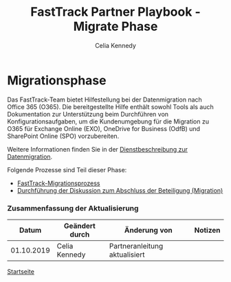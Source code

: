 ﻿---  
# required metadata  
title: FastTrack Partner Playbook - Migrate Phase
description: FastTrack Partner Playbook - Migrate Phase Overview
author: Celia Kennedy
ms.author: v-cekenn
manager: pagrim
ms.date: 9/25/2019  
ms.topic: partner-playbook  
ms.prod: non-product-specific  
ms.custom: partner-playbook  
ft.audience: partner
ft.owner: pagrim
---  

# Migrationsphase

Das FastTrack-Team bietet Hilfestellung bei der Datenmigration nach Office 365 (O365). Die bereitgestellte Hilfe enthält sowohl Tools als auch Dokumentation zur Unterstützung beim Durchführen von Konfigurationsaufgaben, um die Kundenumgebung für die Migration zu O365 für Exchange Online (EXO), OneDrive for Business (OdfB) und SharePoint Online (SPO) vorzubereiten.

Weitere Informationen finden Sie in der [Dienstbeschreibung zur Datenmigration](https://docs.microsoft.com/en-us/fasttrack/o365-data-migration).

Folgende Prozesse sind Teil dieser Phase:

- [FastTrack-Migrationsprozess](migrate-migration-partner-de.md)
- [Durchführung der Diskussion zum Abschluss der Beteiligung (Migration)](migrate-conduct-engagement-completion-discussion-partner-de.md)

### Zusammenfassung der Aktualisierung

|Datum|Geändert durch|Änderung von|Notizen|
|---------|---------------|----------------------------|-------------|
|01.10.2019| Celia Kennedy| Partneranleitung aktualisiert| |

[Startseite](http://partner-docs.microsoft.com)
